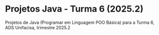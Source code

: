 # Projetos Java - Turma 6 (2025.2)

Projetos de Java (Programar em Linguagem POO Básica) para a Turma 6, ADS Unifacisa, trimestre 2025.2